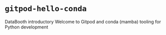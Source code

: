 # `gitpod-hello-conda`

DataBooth introductory Welcome to Gitpod and conda (mamba) tooling for Python development 

